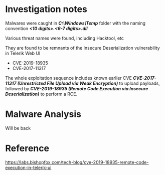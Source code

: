 # Investigation notes
Malwares were caught in **_C:\Windows\Temp_** folder with the naming convention **_<10 digits>.<6-7 digits>.dll_**

Various threat names were found, including Hacktool, etc

They are found to be remnants of the Insecure Deserialization vulnerability in Telerik Web UI
- CVE-2019-18935
- CVE-2017-11317

The whole exploitation sequence includes known earlier CVE **_CVE-2017-11317 (Unrestricted File Upload via Weak Encryption)_** to upload payloads, followed by **_CVE-2019-18935 (Remote Code Execution via Insecure Deserialization)_** to perform a RCE.

# Malware Analysis
Will be back

# Reference
https://labs.bishopfox.com/tech-blog/cve-2019-18935-remote-code-execution-in-telerik-ui
